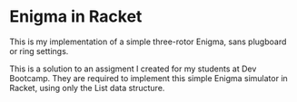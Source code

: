 # Enigma in Racket

This is my implementation of a simple three-rotor Enigma, sans plugboard or ring settings.

This is a solution to an assigment I created for my students at Dev Bootcamp. They are required to implement this simple Enigma simulator in Racket, using only the List data structure.
